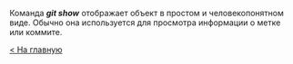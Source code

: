 Команда ***git show*** отображает объект в простом и человекопонятном виде. Обычно она используется для просмотра информации о метке или коммите.

[< На главную](readme.md)